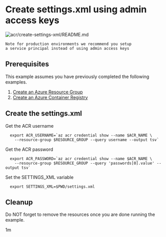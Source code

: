 
# Create settings.xml using admin access keys

![acr/create-settings-xml/README.md](https://github.com/Azure-Samples/java-on-azure-examples/workflows/acr/create-settings-xml/README.md/badge.svg)

```text
Note for production environments we recommend you setup
a service principal instead of using admin access keys
```

## Prerequisites

This example assumes you have previously completed the following examples.

1. [Create an Azure Resource Group](../../group/create/)
1. [Create an Azure Container Registry](../create/)

<!-- workflow.cron(0 2 * * 2) -->
<!-- workflow.include(../create/README.md) -->

## Create the settings.xml

<!-- workflow.run() 

cd acr/create-settings-xml

 -->

Get the ACR username

```shell
  export ACR_USERNAME=`az acr credential show --name $ACR_NAME \
    --resource-group $RESOURCE_GROUP --query username --output tsv`
```

Get the ACR password

```shell
  export ACR_PASSWORD=`az acr credential show --name $ACR_NAME \
    --resource-group $RESOURCE_GROUP --query 'passwords[0].value' --output tsv`
```

Set the SETTINGS_XML variable

```shell
  export SETTINGS_XML=$PWD/settings.xml
```

<!-- workflow.run() 

cd ../..

 -->

<!-- workflow.directOnly()
az group delete --name $RESOURCE_GROUP --yes || true

if [[ -z $ACR_USERNAME ]]; then
  echo "ACR Admin username was not found"
  exit 1
fi

if [[ -z $ACR_PASSWORD ]]; then
  echo "ACR Admin passsword was not found"
  exit 1
fi
  -->

## Cleanup

Do NOT forget to remove the resources once you are done running the example.

1m
